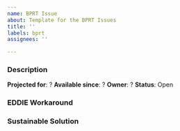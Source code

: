 ```yaml
---
name: BPRT Issue
about: Template for the BPRT Issues
title: ''
labels: bprt
assignees: ''

---
```


### Description

**Projected for**: ?
**Available since**: ?
**Owner**: ?
**Status**: Open

### EDDIE Workaround

### Sustainable Solution

